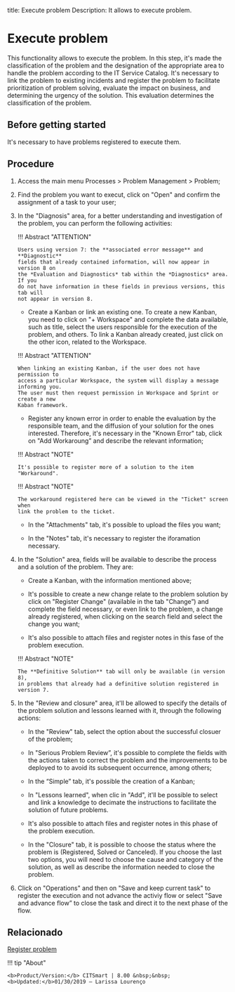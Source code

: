 title: Execute problem
Description: It allows to execute problem.
# Execute problem

This functionality allows to execute the problem. In this step, it's made the classification of the problem and the designation of the appropriate area to handle the problem according to the IT Service Catalog. It's necessary to link the problem to existing incidents and register the problem to facilitate prioritization of problem solving, evaluate the impact on business, and determining the urgency of the solution. This evaluation determines the classification of the problem.

Before getting started
----------------

It's necessary to have problems registered to execute them.

Procedure
------------

1.  Access the main menu Processes \>
    Problem Management \> Problem;

2.  Find the problem you want to execut, click on "Open" and
    confirm the assignment of a task to your user;

3.  In the "Diagnosis" area, for a better understanding and investigation of the
    problem, you can perform the following activities:
    
    !!! Abstract "ATTENTION"
    
        Users using version 7: the **associated error message** and **Diagnostic** 
        fields that already contained information, will now appear in version 8 on 
        the *Evaluation and Diagnostics* tab within the *Diagnostics* area. If you 
        do not have information in these fields in previous versions, this tab will 
        not appear in version 8.

    -   Create a Kanban or link an existing one. To create a new Kanban, 
    you need to click on "+ Workspace" and complete the data available, 
    such as title, select the users responsible for the execution of the 
    problem, and others. To link a Kanban already created, just click on 
    the other icon, related to the Workspace.
    
    !!! Abstract "ATTENTION"
    
        When linking an existing Kanban, if the user does not have permission to 
        access a particular Workspace, the system will display a message informing you. 
        The user must then request permission in Workspace and Sprint or create a new 
        Kaban framework.

    -   Register any known error in order to enable the evaluation by the
    responsible team, and the diffusion of your solution for the ones interested.
    Therefore, it's necessary in the "Known Error" tab, click on "Add
    Workaroung” and describe the relevant information;
    
    !!! Abstract "NOTE"
    
        It's possible to register more of a solution to the item "Workaround".
        
    !!! Abstract "NOTE"
    
        The workaround registered here can be viewed in the "Ticket" screen when
        link the problem to the ticket.

    -   In the "Attachments" tab, it's possible to upload the files you want;

    -   In the "Notes" tab, it's necessary to register the iforamation
    necessary.

4.  In the "Solution" area, fields will be available to describe the
    process and a solution of the problem. They are:

    -   Create a Kanban, with the information mentioned above;

    -  It's possible to create a new change relate to the problem solution by
    click on "Register Change" (available in the tab "Change”) and 
    complete the field necessary, or even link to the problem, a change 
    already registered, when clicking on the search field and select the change
    you want;

    -   It's also possible to attach files and register notes in this fase of
    the problem execution.
    
    !!! Abstract "NOTE"
    
        The **Definitive Solution** tab will only be available (in version 8), 
        in problems that already had a definitive solution registered in version 7.
    

5.  In the "Review and closure" area, it'll be allowed to specify the details of
    the problem solution and lessons learned with it, through the
    following actions:

    -   In the "Review" tab, select the option about the successful closuer of the
    problem;

    -   In "Serious Problem Review”, it's possible to complete the fields with the actions
    taken to correct the problem and the improvements to be deployed to
    to avoid its subsequent occurrence, among others;

    -   In the “Simple” tab, it's possible the creation of a Kanban;

    -   In "Lessons learned", when clic in "Add", it'll be possible
    to select and link a knowledge to decimate the instructions to
    facilitate the solution of future problems.

    -   It's also possible to attach files and register notes in this phase of the
    problem execution.
    
    -   In the "Closure" tab, it is possible to choose the status where the problem is (Registered, 
    Solved or Canceled). If you choose the last two options, you will need to choose the cause and 
    category of the solution, as well as describe the information needed to close the problem.

6.  Click on "Operations" and then on "Save and keep current task" to register
    the execution and not advance the activiy flow or select "Save and advance
    flow” to close the task and direct it to the next phase of the flow.
    
Relacionado
------------
 
[Register problem](/en-us/citsmart-platform-8/processes/problem/use/register-problem.html)

!!! tip "About"

    <b>Product/Version:</b> CITSmart | 8.00 &nbsp;&nbsp;
    <b>Updated:</b>01/30/2019 – Larissa Lourenço
